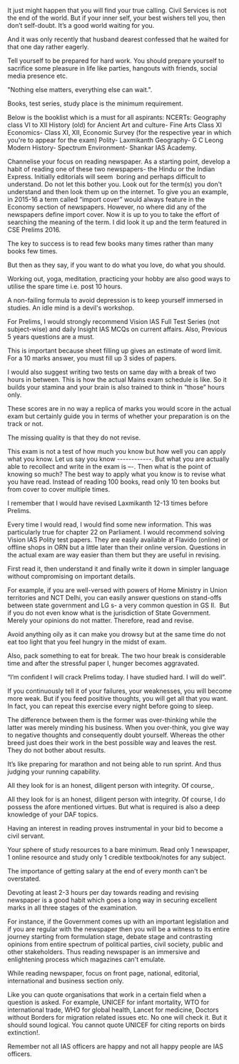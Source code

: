 

It just might happen that you will find your true calling. Civil Services is not the end of the world. But if your inner self, your best wishers tell you, then don’t self-doubt. It’s a good world waiting for you.

And it was only recently that husband dearest confessed that he waited for that one day rather eagerly.

Tell yourself to be prepared for hard work. You should prepare yourself to sacrifice some pleasure in life like parties, hangouts with friends, social media presence etc.

"Nothing else matters, everything else can wait.".

Books, test series, study place is the minimum requirement.

Below is the booklist which is a must for all aspirants: NCERTs: Geography class VI to XII History (old) for Ancient Art and culture- Fine Arts Class XI Economics- Class XI, XII, Economic Survey (for the respective year in which you're to appear for the exam) Polity- Laxmikanth Geography- G C Leong Modern History- Spectrum Environment- Shankar IAS Academy.

Channelise your focus on reading newspaper. As a starting point, develop a habit of reading one of these two newspapers- the Hindu or the Indian Express. Initially editorials will seem  boring and perhaps difficult to understand. Do not let this bother you. Look out for the term(s) you don't understand and then look them up on the internet. To give you an example, in 2015-16 a term called “import cover” would always feature in the Economy section of newspapers. However, no where did any of the newspapers define import cover. Now it is up to you to take the effort of searching the meaning of the term. I did look it up and the term featured in CSE Prelims 2016.

The key to success is to read few books many times rather than many books few times.

But then as they say, if you want to do what you love, do what you should.

Working out, yoga, meditation, practicing your hobby are also good ways to utilise the spare time i.e. post 10 hours.

A non-failing formula to avoid depression is to keep yourself immersed in studies. An idle mind is a devil's workshop.

For Prelims, I would strongly recommend Vision IAS Full Test Series (not subject-wise) and daily Insight IAS MCQs on current affairs. Also, Previous 5 years questions are a must.

This is important because sheet filling up gives an estimate of word limit. For a 10 marks answer, you must fill up 3 sides of papers.

I would also suggest writing two tests on same day with a break of two hours in between. This is how the actual Mains exam schedule is like. So it builds your stamina and your brain is also trained to think in “those” hours only.

These scores are in no way a replica of marks you would score in the actual exam but certainly guide you in terms of whether your preparation is on the track or not.

The missing quality is that they do not revise.

This exam is not a test of how much you know but how well you can apply what you know. Let us say you know ------------. But what you are actually able to recollect and write in the exam is –-. Then what is the point of knowing so much? The best way to apply what you know is to revise what you have read. Instead of reading 100 books, read only 10 ten books but from cover to cover multiple times.

I remember that I would have revised Laxmikanth 12-13 times before Prelims.

Every time I would read, I would find some new information. This was particularly true for chapter 22 on Parliament. I would recommend solving Vision IAS Polity test papers. They are easily available at Flavido (online) or offline shops in ORN but a little later than their online version. Questions in the actual exam are way easier than them but they are useful in revising.

First read it, then understand it and finally write it down in simpler language without compromising on important details.

For example, if you are well-versed with powers of Home Ministry in Union territories and NCT Delhi, you can easily answer questions on stand-offs between state government and LG s- a very common question in GS II.  But if you do not even know what is the jurisdiction of State Government. Merely your opinions do not matter. Therefore, read and revise.

Avoid anything oily as it can make you drowsy but at the same time do not eat too light that you feel hungry in the midst of exam.

Also, pack something to eat for break. The two hour break is considerable time and after the stressful paper I, hunger becomes aggravated.

“I’m confident I will crack Prelims today. I have studied hard. I will do well”.

If you continuously tell it of your failures, your weaknesses, you will become more weak. But if you feed positive thoughts, you will get all that you want. In fact, you can repeat this exercise every night before going to sleep.

The difference between them is the former was over-thinking while the latter was merely minding his business. When you over-think, you give way to negative thoughts and consequently doubt yourself. Whereas the other breed just does their work in the best possible way and leaves the rest. They do not bother about results.

It’s like preparing for marathon and not being able to run sprint. And thus judging your running capability.

All they look for is an honest, diligent person with integrity. Of course,.

All they look for is an honest, diligent person with integrity. Of course, I do possess the afore mentioned virtues. But what is required is also a deep knowledge of your DAF topics.

Having an interest in reading proves instrumental in your bid to become a civil servant.

Your sphere of study resources to a bare minimum. Read only 1 newspaper, 1 online resource and study only 1 credible textbook/notes for any subject.

The importance of getting salary at the end of every month can't be overstated.

Devoting at least 2-3 hours per day towards reading and revising newspaper is a good habit which goes a long way in securing excellent marks in all three stages of the examination.

For instance, if the Government comes up with an important legislation and if you are regular with the newspaper then you will be a witness to its entire journey starting from formulation stage, debate stage and contrasting opinions from entire spectrum of political parties, civil society, public and other stakeholders. Thus reading newspaper is an immersive and enlightening process which magazines can't emulate.

While reading newspaper, focus on front page, national, editorial, international and business section only.

Like you can quote organisations that work in a certain field when a question is asked. For example, UNICEF for infant mortality, WTO for international trade, WHO for global health, Lancet for medicine, Doctors without Borders for migration related issues etc. No one will check it. But it should sound logical. You cannot quote UNICEF for citing reports on birds extinction!.

Remember not all IAS officers are happy and not all happy people are IAS officers.


